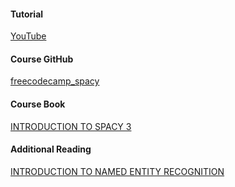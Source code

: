 #### Tutorial
[YouTube](https://www.youtube.com/watch?v=dIUTsFT2MeQ)
#### Course GitHub
[freecodecamp_spacy](https://github.com/wjbmattingly/freecodecamp_spacy)
#### Course Book
[INTRODUCTION TO SPACY 3](http://spacy.pythonhumanities.com/intro.html)
#### Additional Reading 
[INTRODUCTION TO NAMED ENTITY RECOGNITION](https://ner.pythonhumanities.com/intro.html)
